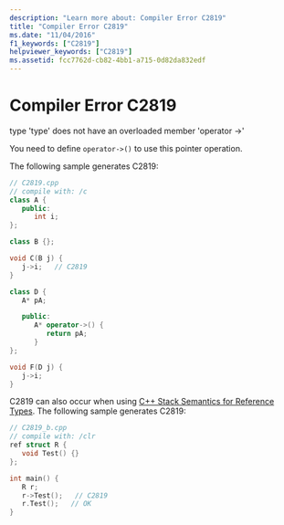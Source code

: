 ```yaml
---
description: "Learn more about: Compiler Error C2819"
title: "Compiler Error C2819"
ms.date: "11/04/2016"
f1_keywords: ["C2819"]
helpviewer_keywords: ["C2819"]
ms.assetid: fcc7762d-cb82-4bb1-a715-0d82da832edf
---
```

# Compiler Error C2819

type 'type' does not have an overloaded member 'operator ->'

You need to define `operator->()` to use this pointer operation.

The following sample generates C2819:

```cpp
// C2819.cpp
// compile with: /c
class A {
   public:
      int i;
};

class B {};

void C(B j) {
   j->i;   // C2819
}

class D {
   A* pA;

   public:
      A* operator->() {
         return pA;
      }
};

void F(D j) {
   j->i;
}
```

C2819 can also occur when using [C++ Stack Semantics for Reference Types](../../dotnet/cpp-stack-semantics-for-reference-types.md). The following sample generates C2819:

```cpp
// C2819_b.cpp
// compile with: /clr
ref struct R {
   void Test() {}
};

int main() {
   R r;
   r->Test();   // C2819
   r.Test();   // OK
}
```
